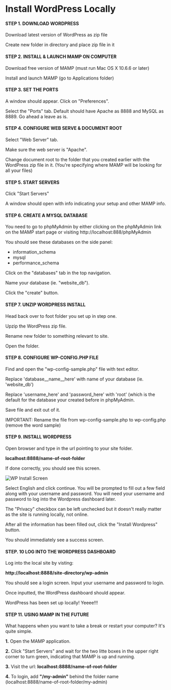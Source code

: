 # Install WordPress Locally
#### STEP 1. DOWNLOAD WORDPRESS

Download latest version of WordPress as zip file

Create new folder in directory and place zip file in it


#### STEP 2. INSTALL & LAUNCH MAMP ON COMPUTER

Download free version of MAMP (must run Mac OS X 10.6.6 or later)

Install and launch MAMP (go to Applications folder)

#### STEP 3. SET THE PORTS

A window should appear. Click on "Preferences".

Select the "Ports" tab. Default should have Apache as 8888 and MySQL as 8889. Go ahead a leave as is.

#### STEP 4. CONFIGURE WEB SERVE & DOCUMENT ROOT

Select "Web Server" tab.

Make sure the web server is "Apache".

Change document root to the folder that you created earlier with the WordPress zip file in it. (You're specifying where MAMP will be looking for all your files)

#### STEP 5. START SERVERS

Click "Start Servers"

A window should open with info indicating your setup and other MAMP info.

#### STEP 6. CREATE A MYSQL DATABASE

You need to go to phpMyAdmin by either clicking on the phpMyAdmin link on the MAMP start page or visiting http://localhost:888/phpMyAdmin

You should see these databases on the side panel:

* information_schema
* mysql
* performance_schema

Click on the "databases" tab in the top navigation.

Name your database (ie. "website_db").

Click the "create" button.

#### STEP 7. UNZIP WORDPRESS INSTALL

Head back over to foot folder you set up in step one.

Upzip the WordPress zip file.

Rename new folder to something relevant to site.

Open the folder.

#### STEP 8. CONFIGURE WP-CONFIG.PHP FILE

Find and open the "wp-config-sample.php" file with text editor.

Replace 'database__name__here' with name of your database (ie. 'website_db')

Replace 'username_here' and 'password_here' with 'root' (which is the default for the database your created before in phpMyAdmin.

Save file and exit out of it.

IMPORTANT: Rename the file from wp-config-sample.php to wp-config.php (remove the word sample)

#### STEP 9. INSTALL WORDPRESS

Open browser and type in the url pointing to your site folder.

**localhost:8888/name-of-root-folder**

If done correctly, you should see this screen.

![WP Install Screen](https://raw.githubusercontent.com/thaitwo/wordpress-restaurant/master/assets/wp-1.png)

Select English and click continue. You will be prompted to fill out a few field along with your username and password. You will need your username and password to log into the Wordpress dashboard later.

The "Privacy" checkbox can be left unchecked but it doesn't really matter as the site is running locally, not online.

After all the information has been filled out, click the "Install Wordpress" button.

You should immediately see a success screen.

#### STEP. 10 LOG INTO THE WORDPRESS DASHBOARD

Log into the local site by visting:

**http://localhost:8888/site-directory/wp-admin**

You should see a login screen. Input your username and password to login.

Once inputted, the WordPress dashboard should appear.

WordPress has been set up locally! Yeeee!!!

#### STEP 11. USING MAMP IN THE FUTURE

What happens when you want to take a break or restart your computer? It's quite simple.

**1.** Open the MAMP application.

**2.** Click "Start Servers" and wait for the two litte boxes in the upper right corner to turn green, indicating that MAMP is up and running.

**3.** Visit the url: **localhost:8888/name-of-root-folder**

**4.** To login, add **"/my-admin"** behind the folder name (localhost:8888/name-of-root-folder/my-admin)